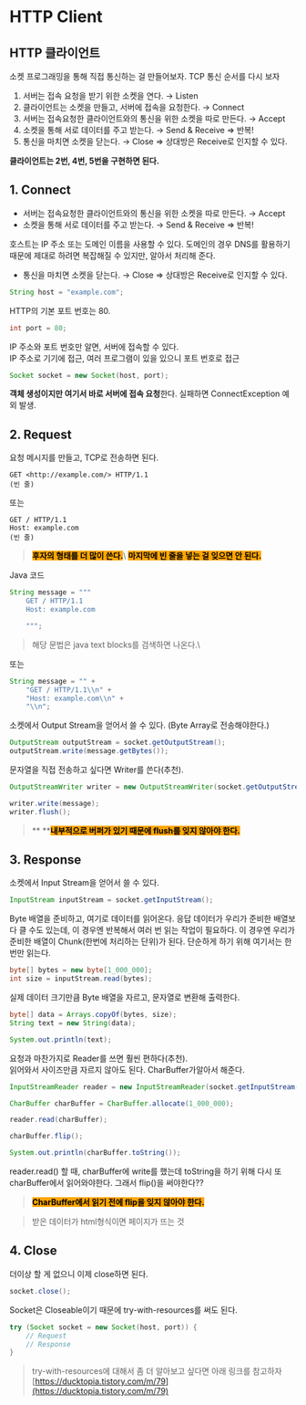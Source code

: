 # HTTP Client



## HTTP 클라이언트

소켓 프로그래밍을 통해 직접 통신하는 걸 만들어보자. TCP 통신 순서를 다시 보자

1. 서버는 접속 요청을 받기 위한 소켓을 연다. → Listen
2. 클라이언트는 소켓을 만들고, 서버에 접속을 요청한다. → Connect
3. 서버는 접속요청한 클라이언트와의 통신을 위한 소켓을 따로 만든다. → Accept
4. 소켓을 통해 서로 데이터를 주고 받는다. → Send & Receive ⇒ 반복!
5. 통신을 마치면 소켓을 닫는다. → Close ⇒ 상대방은 Receive로 인지할 수 있다.

**클라이언트는 2번, 4번, 5번을 구현하면 된다.**

## 1. Connect

* 서버는 접속요청한 클라이언트와의 통신을 위한 소켓을 따로 만든다. → Accept
* 소켓을 통해 서로 데이터를 주고 받는다. → Send & Receive ⇒ 반복!

호스트는 IP 주소 또는 도메인 이름을 사용할 수 있다. 도메인의 경우 DNS를 활용하기 때문에 제대로 하려면 복잡해질 수 있지만, 알아서 처리해 준다.

* 통신을 마치면 소켓을 닫는다. → Close ⇒ 상대방은 Receive로 인지할 수 있다.

```java
String host = "example.com";
```

HTTP의 기본 포트 번호는 80.

```java
int port = 80;
```

IP 주소와 포트 번호만 알면, 서버에 접속할 수 있다.\
IP 주소로 기기에 접근, 여러 프로그램이 있을 있으니 포트 번호로 접근

```java
Socket socket = new Socket(host, port);
```

**객체 생성이지만 여기서 바로 서버에 접속 요청**한다. 실패하면 ConnectException 예외 발생.

## 2. Request

요청 메시지를 만들고, TCP로 전송하면 된다.

```
GET <http://example.com/> HTTP/1.1
(빈 줄)
```

또는

```
GET / HTTP/1.1
Host: example.com
(빈 줄)
```



> <mark style="background-color:orange;">**후자의 형태를 더 많이 쓴다.**</mark>\ <mark style="background-color:orange;">**마지막에 빈 줄을 넣는 걸 잊으면 안 된다.**</mark>

Java 코드

```java
String message = """
	GET / HTTP/1.1
	Host: example.com

	""";
```

> 해당 문법은 java text blocks를 검색하면 나온다.\
>

또는

```java
String message = "" +
	"GET / HTTP/1.1\\n" +
	"Host: example.com\\n" +
	"\\n";
```

소켓에서 Output Stream을 얻어서 쓸 수 있다. (Byte Array로 전송해야한다.)

```java
OutputStream outputStream = socket.getOutputStream();
outputStream.write(message.getBytes());
```

문자열을 직접 전송하고 싶다면 Writer를 쓴다(추천).

```java
OutputStreamWriter writer = new OutputStreamWriter(socket.getOutputStream());

writer.write(message);
writer.flush();
```

> &#x20;** **<mark style="background-color:orange;">**내부적으로 버퍼가 있기 때문에 flush를 잊지 않아야 한다.**</mark>

## 3. Response

소켓에서 Input Stream을 얻어서 쓸 수 있다.

```java
InputStream inputStream = socket.getInputStream();
```

Byte 배열을 준비하고, 여기로 데이터를 읽어온다. 응답 데이터가 우리가 준비한 배열보다 클 수도 있는데, 이 경우엔 반복해서 여러 번 읽는 작업이 필요하다. 이 경우엔 우리가 준비한 배열이 Chunk(한번에 처리하는 단위)가 된다. 단순하게 하기 위해 여기서는 한번만 읽는다.

```java
byte[] bytes = new byte[1_000_000];
int size = inputStream.read(bytes);
```

실제 데이터 크기만큼 Byte 배열을 자르고, 문자열로 변환해 출력한다.

```java
byte[] data = Arrays.copyOf(bytes, size);
String text = new String(data);

System.out.println(text);
```

요청과 마찬가지로 Reader를 쓰면 훨씬 편하다(추천).\
읽어와서 사이즈만큼 자르지 않아도 된다. CharBuffer가알아서 해준다.

```java
InputStreamReader reader = new InputStreamReader(socket.getInputStream());

CharBuffer charBuffer = CharBuffer.allocate(1_000_000);

reader.read(charBuffer);

charBuffer.flip();

System.out.println(charBuffer.toString());
```

reader.read() 할 때, charBuffer에 write를 했는데 toString을 하기 위해 다시 또 charBuffer에서 읽어와야한다. 그래서 flip()을 써야한다??

> <mark style="background-color:orange;">**CharBuffer에서 읽기 전에 flip을 잊지 않아야 한다.**</mark>

> 받은 데이터가 html형식이면 페이지가 뜨는 것

## 4. Close

더이상 할 게 없으니 이제 close하면 된다.

```java
socket.close();
```

Socket은 Closeable이기 때문에 try-with-resources를 써도 된다.

```java
try (Socket socket = new Socket(host, port)) {
	// Request
	// Response
}
```

> try-with-resources에 대해서 좀 더 알아보고 싶다면 아래 링크를 참고하자\
> [https://ducktopia.tistory.com/m/79](https://ducktopia.tistory.com/m/79)

